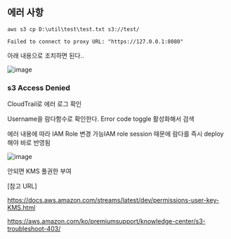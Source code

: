 ## 에러 사항
```
aws s3 cp D:\util\test\test.txt s3://test/

Failed to connect to proxy URL: "https://127.0.0.1:8080"

```

아래 내용으로 조치하면 된다..

![image](https://user-images.githubusercontent.com/38831314/132426046-d3f3fb32-3229-4faf-b09d-817690d07430.png)


### s3 Access Denied

CloudTrail로 에러 로그 확인 

Username을 람다함수로 확인한다. Error code toggle 활성화해서 검색

에러 내용에 따라 IAM Role 변경 가능IAM role session 때문에 람다를 즉시 deploy해야 바로 반영됨

![image](https://user-images.githubusercontent.com/38831314/137048615-255f3a97-9722-4b74-b93c-5b98c1618bcd.png)

안되면 KMS 풀권한 부여

[참고 URL]

https://docs.aws.amazon.com/streams/latest/dev/permissions-user-key-KMS.html

https://aws.amazon.com/ko/premiumsupport/knowledge-center/s3-troubleshoot-403/
